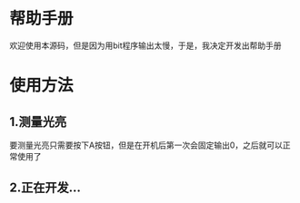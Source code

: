 # 帮助手册
欢迎使用本源码，但是因为用bit程序输出太慢，于是，我决定开发出帮助手册
# 使用方法
## 1.测量光亮
要测量光亮只需要按下A按钮，但是在开机后第一次会固定输出0，之后就可以正常使用了
## 2.正在开发...
